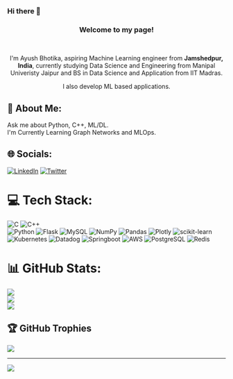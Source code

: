 ### Hi there 👋
<h3 align='center'>Welcome to my page!</h3>
</br> 
<p align='center'>
I'm Ayush Bhotika, aspiring Machine Learning engineer from <b>Jamshedpur, India</b>, currently studying Data Science and Engineering from Manipal Univeristy Jaipur and BS in Data Science and Application from IIT Madras.</p>
<p align='center'>
  I also develop ML based applications.
</p>
<h2> 💫 About Me: </h2>
Ask me about Python, C++, ML/DL.<br>I'm Currently Learning Graph Networks and MLOps.<br>


## 🌐 Socials:
[![LinkedIn](https://img.shields.io/badge/LinkedIn-%230077B5.svg?logo=linkedin&logoColor=white)](https://www.linkedin.com/in/pranjal-paira-3979311a9/) 
[![Twitter](https://img.shields.io/badge/Twitter-%231DA1F2.svg?logo=Twitter&logoColor=white)](https://twitter.com/pranjal_ken32) 

# 💻 Tech Stack:
![C](https://img.shields.io/badge/c-%2300599C.svg?style=for-the-badge&logo=c&logoColor=white) 
![C++](https://img.shields.io/badge/c++-%2300599C.svg?style=for-the-badge&logo=c%2B%2B&logoColor=white)   
![Python](https://img.shields.io/badge/python-3670A0?style=for-the-badge&logo=python&logoColor=ffdd54) 
![Flask](https://img.shields.io/badge/flask-%23000.svg?style=for-the-badge&logo=flask&logoColor=white) 
![MySQL](https://img.shields.io/badge/mysql-%2300f.svg?style=for-the-badge&logo=mysql&logoColor=white) 
![NumPy](https://img.shields.io/badge/numpy-%23013243.svg?style=for-the-badge&logo=numpy&logoColor=white) 
![Pandas](https://img.shields.io/badge/pandas-%23150458.svg?style=for-the-badge&logo=pandas&logoColor=white) 
![Plotly](https://img.shields.io/badge/Plotly-%233F4F75.svg?style=for-the-badge&logo=plotly&logoColor=white) 
![scikit-learn](https://img.shields.io/badge/scikit--learn-%23F7931E.svg?style=for-the-badge&logo=scikit-learn&logoColor=white)
![Kubernetes](https://img.shields.io/badge/kubernetes-%23326ce5.svg?style=for-the-badge&logo=kubernetes&logoColor=white)
![Datadog](https://img.shields.io/badge/datadog-%23632CA6.svg?style=for-the-badge&logo=datadog&logoColor=white)
![Springboot](https://img.shields.io/badge/springboot-%236DB33F.svg?style=for-the-badge&logo=spring&logoColor=white)
![AWS](https://img.shields.io/badge/Amazon_AWS-FF9900?style=for-the-badge&logo=amazonaws&logoColor=white)
![PostgreSQL](https://img.shields.io/badge/PostgreSQL-336791?style=for-the-badge&logo=postgresql&logoColor=white)
![Redis](https://img.shields.io/badge/redis-%23DD0031.svg?style=for-the-badge&logo=redis&logoColor=white)


# 📊 GitHub Stats:
![](https://github-readme-stats.vercel.app/api?username=pranjalken32&theme=dark&hide_border=false&include_all_commits=false&count_private=false)<br/>
![](https://github-readme-streak-stats.herokuapp.com/?user=pranjalken32&theme=dark&hide_border=false)<br/>
![](https://github-readme-stats.vercel.app/api/top-langs/?username=pranjalken32&theme=dark&hide_border=false&include_all_commits=false&count_private=false&layout=compact)

## 🏆 GitHub Trophies
![](https://github-profile-trophy.vercel.app/?username=pranjalken32&theme=radical&no-frame=false&no-bg=true&margin-w=4)

---
[![](https://visitcount.itsvg.in/api?id=pranjalken32&icon=0&color=0)](https://visitcount.itsvg.in)
